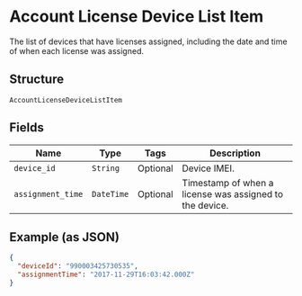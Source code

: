 
# Account License Device List Item

The list of devices that have licenses assigned, including the date and time of when each license was assigned.

## Structure

`AccountLicenseDeviceListItem`

## Fields

| Name | Type | Tags | Description |
|  --- | --- | --- | --- |
| `device_id` | `String` | Optional | Device IMEI. |
| `assignment_time` | `DateTime` | Optional | Timestamp of when a license was assigned to the device. |

## Example (as JSON)

```json
{
  "deviceId": "990003425730535",
  "assignmentTime": "2017-11-29T16:03:42.000Z"
}
```

